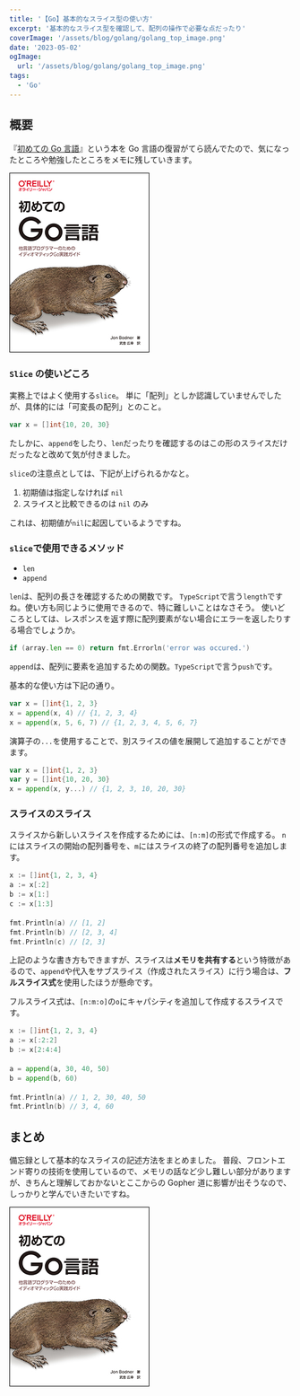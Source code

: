 ```yaml
---
title: '【Go】基本的なスライス型の使い方'
excerpt: '基本的なスライス型を確認して、配列の操作で必要な点だったり'
coverImage: '/assets/blog/golang/golang_top_image.png'
date: '2023-05-02'
ogImage:
  url: '/assets/blog/golang/golang_top_image.png'
tags:
  - 'Go'
---
```


## 概要

『[初めての Go 言語](https://amzn.to/3LpcrlM)』という本を Go 言語の復習がてら読んでたので、気になったところや勉強したところをメモに残していきます。

![初めてのGo言語](/assets/blog/golang/40004_learning_go_cvr.jpg)

### `Slice` の使いどころ

実務上ではよく使用する`slice`。
単に「配列」としか認識していませんでしたが、具体的には「可変長の配列」とのこと。

```go
var x = []int{10, 20, 30}
```

たしかに、`append`をしたり、`len`だったりを確認するのはこの形のスライスだけだったなと改めて気が付きました。

`slice`の注意点としては、下記が上げられるかなと。

1. 初期値は指定しなければ `nil`
2. スライスと比較できるのは `nil` のみ

これは、初期値が`nil`に起因しているようですね。

### `slice`で使用できるメソッド

- `len`
- `append`

`len`は、配列の長さを確認するための関数です。
`TypeScript`で言う`length`ですね。使い方も同じように使用できるので、特に難しいことはなさそう。
使いどころとしては、レスポンスを返す際に配列要素がない場合にエラーを返したりする場合でしょうか。

```go
if (array.len == 0) return fmt.Errorln('error was occured.')
```

`append`は、配列に要素を追加するための関数。`TypeScript`で言う`push`です。

基本的な使い方は下記の通り。

```go
var x = []int{1, 2, 3}
x = append(x, 4) // {1, 2, 3, 4}
x = append(x, 5, 6, 7) // {1, 2, 3, 4, 5, 6, 7}
```

演算子の`...`を使用することで、別スライスの値を展開して追加することができます。

```go
var x = []int{1, 2, 3}
var y = []int{10, 20, 30}
x = append(x, y...) // {1, 2, 3, 10, 20, 30}
```

### スライスのスライス

スライスから新しいスライスを作成するためには、`[n:m]`の形式で作成する。
`n`にはスライスの開始の配列番号を、`m`にはスライスの終了の配列番号を追加します。

```go
x := []int{1, 2, 3, 4}
a := x[:2]
b := x[1:]
c := x[1:3]

fmt.Println(a) // [1, 2]
fmt.Println(b) // [2, 3, 4]
fmt.Println(c) // [2, 3]
```

上記のような書き方もできますが、スライスは**メモリを共有する**という特徴があるので、`append`や代入をサブスライス（作成されたスライス）に行う場合は、**フルスライス式**を使用したほうが懸命です。

フルスライス式は、`[n:m:o]`の`o`にキャパシティを追加して作成するスライスです。

```go
x := []int{1, 2, 3, 4}
a := x[:2:2]
b := x[2:4:4]

a = append(a, 30, 40, 50)
b = append(b, 60)

fmt.Println(a) // 1, 2, 30, 40, 50
fmt.Println(b) // 3, 4, 60
```

## まとめ

備忘録として基本的なスライスの記述方法をまとめました。
普段、フロントエンド寄りの技術を使用しているので、メモリの話など少し難しい部分がありますが、きちんと理解しておかないとここからの Gopher 道に影響が出そうなので、しっかりと学んでいきたいですね。

[![初めてのGo言語](/assets/blog/golang/40004_learning_go_cvr.jpg)](https://amzn.to/3LpcrlM)
